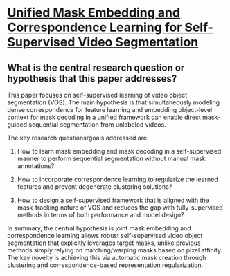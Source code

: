 # [Unified Mask Embedding and Correspondence Learning for Self-Supervised   Video Segmentation](https://arxiv.org/abs/2303.10100)

## What is the central research question or hypothesis that this paper addresses?

 This paper focuses on self-supervised learning of video object segmentation (VOS). The main hypothesis is that simultaneously modeling dense correspondence for feature learning and embedding object-level context for mask decoding in a unified framework can enable direct mask-guided sequential segmentation from unlabeled videos. 

The key research questions/goals addressed are:

1. How to learn mask embedding and mask decoding in a self-supervised manner to perform sequential segmentation without manual mask annotations?

2. How to incorporate correspondence learning to regularize the learned features and prevent degenerate clustering solutions? 

3. How to design a self-supervised framework that is aligned with the mask-tracking nature of VOS and reduces the gap with fully-supervised methods in terms of both performance and model design?

In summary, the central hypothesis is joint mask embedding and correspondence learning allows robust self-supervised video object segmentation that explicitly leverages target masks, unlike previous methods simply relying on matching/warping masks based on pixel affinity. The key novelty is achieving this via automatic mask creation through clustering and correspondence-based representation regularization.
